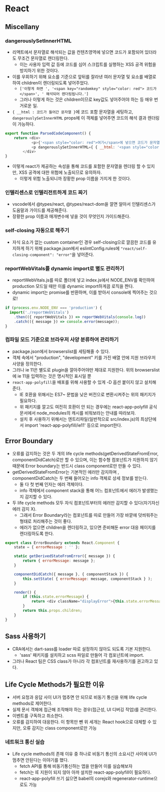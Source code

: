 # React

## Miscellany

### dangerouslySetInnerHTML
- 리액트에서 문자열로 해석되는 값을 컨텐츠영역에 넣으면 코드가 포함되어 있더라도 무조건 문자열로 렌더링한다.
  - 이는 사용자 입력 값 등에 코드를 심어 스크립트를 실행하는 XSS 공격 위험을 방지하기 위한 것이다.
- 이를 우회하기 위해 요소를 기준으로 앞뒤를 잘라낸 여러 문자열 및 요소를 배열로 하여 children이 렌더링되도록 넣어주었다.
  - `['이렇게 하면 ', '<span key="randomkey" style="color: red"> 코드가</span>', ' 해석되어 렌더링됩니다.']`
  - 그러나 이렇게 하는 것은 children이므로 key값도 넣어주어야 하는 등 매우 번거로운 일.
- `{ __html : 코드가 들어간 문자열 }`에 코드 포함 문자열을 세팅하고, `dangerouslySetInnerHTML` props에 이 객체를 넣어주면 코드의 해석 결과 렌더링이 가능하다.
```js
export function ParsedCodeComponent() {
    return <div>
            <p>{'<span style="color: red">여기</span>에 넣으면 코드가 문자열로 출력됩니다.'}</p>
            <p dangerouslySetInnerHTML={ { __html: '<span style="color: red">여기</span>에 넣으면 코드가 해석되어 출력됩니다.' } }></p>
        </div>
}
```
- 이렇게 react가 제공하는 속성을 통해 코드를 포함한 문자열을 렌더링 할 수 있지만, XSS 공격에 대한 위험에 노출되므로 유의하자.
  - 이렇게 위험 노출되니까 장황한 prop 이름을 가지게 한 것이다.

### 인텔리센스로 인텔리전트하게 코드 짜기
- vscode에서 @types/react, @types/react-dom을 깔면 알아서 인텔리센스가 도움말과 가이드를 제공해준다.
- 장황한 prop 이름과 매개변수에 넣을 것이 무엇인지 가이드해준다.

### self-closing 자동으로 해주기
- 자식 요소가 없는 custom container인 경우 self-closing으로 깔끔한 코드를 유지하게 하기 위해 package.json에서 eslintConfig.rules에 `"react/self-closing-component": "error"`을 넣어준다.

### reportWebVitals를 dynamic import로 별도 관리하기
- reportWebVitals.js를 따로 폴더에 넣고 index.js에서 NODE_ENV를 확인하여 production 모드일 때만 이를 dynamic import하게끔 로직을 짠다.
- dynamic import는 promise를 반환하며, 이를 받아서 console에 찍어주는 것으로!
```js
if (process.env.NODE_ENV === 'production') {
  import('./reportWebVitals')
    .then(({ reportWebVitals }) => reportWebVitals(console.log))
    .catch(({ message }) => console.error(message));
}
```

### 컴파일 모드 기준으로 브라우저 사양 분류하여 관리하기
- package.json에서 browserslist를 세팅해줄 수 있다. 
- 객체 속에서 "production", "development" 키를 가진 배열 안에 지원 브라우저 사양을 정의한다.
- 그러나 ie 11은 별도로 plugin을 깔아주어야만 제대로 지원한다. 위의 browserslist에 ie 11을 입력하는 것은 명시적인 표시일 뿐
- `react-app-polyfill`을 배포를 위해 사용할 수 있게 -D 옵션 붙이지 않고 설치해준다.
  - IE 호환을 위해서는 ES7~ 문법을 낮은 버전으로 변환시켜주는 위의 패키지가 필요하다. 
  - 위 패키지를 깔고도 여전히 호환이 안 되는 경우에는 react-app-polyfill 공식문서에서 node_modules의 캐시를 비워보라는 안내를 따라보자.
  - 설치 후 사용하기 위해서는 엔트리파일(일반적으로 src/index.js)의 최상단에서 import 'react-app-polyfill/ie11' 등으로 import한다. 


## Error Boundary
- 오류를 감지하는 것은 두 개의 life cycle methods(getDerivedStateFromError, componentDidCatch)로만 할 수 있으며, 이는 함수형 컴포넌트가 지원하지 않기 때문에 Error boundary는 반드시 class component로만 만들 수 있다. 
- getDerivedStateFromError는 기본적인 에러만 감지하며 , componentDidCatch는 두 번째 들어오는 info 객체로 상세 정보를 받는다. 
  - 둘 다 첫 번째 인자는 에러 객체이다.
  - info 객체에서 component stack을 통해 어느 컴포넌트에서 에러가 발생했는지 감지할 수 있다. 
- 두 life cycle methods 모두 자식 컴포넌트부터의 에러만 감지할 수 있다(자기자신 에러 감지 X). 
  - 그래서 Error Boundary라는 컴포넌트를 따로 만들어 가장 바깥에 덧씌워주는 형태로 처리해주는 것이 좋다.
  - 에러가 없으면 children을 렌더링하고, 있으면 준비해둔 error 대응 페이지를 렌더링하도록 한다.
```js
export class ErrorBoundary extends React.Component {
    state = { errorMessage : '' };

    static getDerivedStateFromError({ message }) {
        return { errorMessage: message };
    }

    componentDidCatch({ message }, { componentStack }) {
        this.setState( { errorMessage: message, componentStack } );
    }

    render() {
        if (this.state.errorMessage) {
            return <div className="displayError">{this.state.errorMessage}</div>;
        }
        return this.props.children;
    }
}
```

## Sass 사용하기
- CRA에서는 dart-sass를 loader 따로 설정하지 않아도 되도록 기본 지원한다. 
  - 'sass' 패키지를 설치하고 scss 파일로 만들어 각 컴포넌트에 import.
- 그러나 React 팀은 CSS class가 아니라 각 컴포넌트를 재사용하기를 권고하고 있다.

## Life Cycle Methods가 필요한 이유
- 서버 요청과 응답 사이 UI가 멈추면 안 되므로 비동기 통신을 위해 life cycle methods로 제어한다.
- 실제 문서 객체에 접근해 조작해야 하는 경우(접근성, UI 디버깅 작업)를 관리한다.
- 이벤트를 구독하고 취소한다. 
- 오류를 감지하여 대응한다. 이 항목만 뺀 위 세개는 React hook으로 대체할 수 있지만, 오류 감지는 class component로만 가능

### 네트워크 통신 실습
- Life cycle methods의 존재 이유 중 하나로 비동기 통신의 소요시간 사이에 UI가 멈추면 안된다는 이야기를 했다. 
  - fetch API를 통해 비동기통신하는 앱을 만들어 이를 실습해보자
  - fetch는 IE 지원이 되지 않아 아까 설치한 react-app-polyfill이 필요하다.
  - react-app-polyfill 쓰기 싫으면 babel의 corejs와 regenerator-runtime으로도 가능
